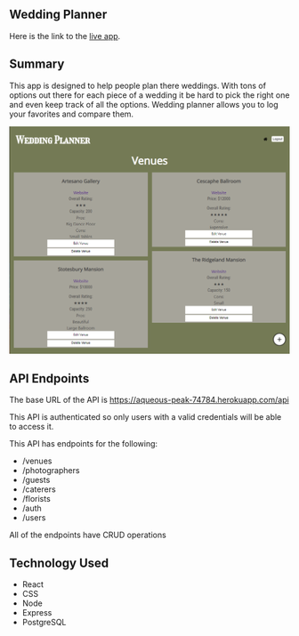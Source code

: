 ## Wedding Planner

Here is the link to the [live app](https://kclynch94-wedding-planner.now.sh/).

## Summary

This app is designed to help people plan there weddings. With tons of options out there for each piece of a wedding it be hard to pick the right one and even keep track of all the options. Wedding planner allows you to log your favorites and compare them.

![picture of the user interface](2019-12-27_1716.png)

## API Endpoints

The base URL of the API is https://aqueous-peak-74784.herokuapp.com/api

This API is authenticated so only users with a valid credentials will be able to access it.

This API has endpoints for the following:
* /venues
* /photographers
* /guests
* /caterers
* /florists
* /auth
* /users

All of the endpoints have CRUD operations


## Technology Used

* React
* CSS
* Node
* Express
* PostgreSQL
